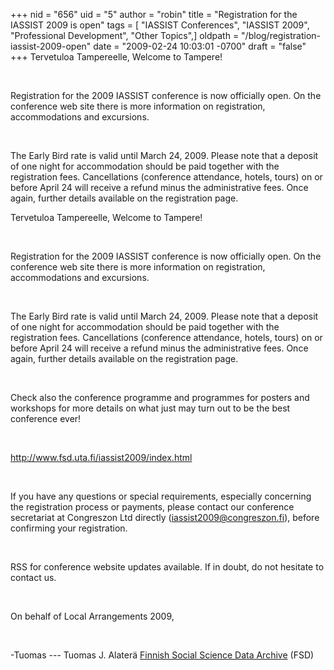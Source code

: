 +++
nid = "656"
uid = "5"
author = "robin"
title = "Registration for the IASSIST 2009 is open"
tags = [ "IASSIST Conferences", "IASSIST 2009", "Professional Development", "Other Topics",]
oldpath = "/blog/registration-iassist-2009-open"
date = "2009-02-24 10:03:01 -0700"
draft = "false"
+++
Tervetuloa Tampereelle, Welcome to Tampere!

 

Registration for the 2009 IASSIST conference is now officially open. On
the conference web site there is more information on registration,
accommodations and excursions.

 

The Early Bird rate is valid until March 24, 2009. Please note that a
deposit of one night for accommodation should be paid together with the
registration fees. Cancellations (conference attendance, hotels, tours)
on or before April 24 will receive a refund minus the administrative
fees. Once again, further details available on the registration page.

Tervetuloa Tampereelle, Welcome to Tampere!

 

Registration for the 2009 IASSIST conference is now officially open. On
the conference web site there is more information on registration,
accommodations and excursions.

 

The Early Bird rate is valid until March 24, 2009. Please note that a
deposit of one night for accommodation should be paid together with the
registration fees. Cancellations (conference attendance, hotels, tours)
on or before April 24 will receive a refund minus the administrative
fees. Once again, further details available on the registration page.

 

Check also the conference programme and programmes for posters and
workshops for more details on what just may turn out to be the best
conference ever!

 

<http://www.fsd.uta.fi/iassist2009/index.html>

 

If you have any questions or special requirements, especially concerning
the registration process or payments, please contact our conference
secretariat at Congreszon Ltd directly (iassist2009@congreszon.fi),
before confirming your registration.

 

RSS for conference website updates available. If in doubt, do not
hesitate to contact us.

 

On behalf of Local Arrangements 2009,

 

-Tuomas --- Tuomas J. Alaterä [Finnish Social Science Data
Archive](http://www.fsd.uta.fi) (FSD)

 
